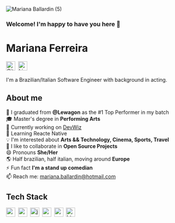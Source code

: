 ![Mariana Ballardin (5)](https://github.com/Mariballardin/Mariballardin/assets/96913788/1e3e5530-b11b-44a7-97ee-a8d64aa8b9dd)

### Welcome! I'm happy to have you here 👋
# Mariana Ferreira
<a href="https://www.github.com/https://github.com/Mariballardin" target="_blank"><img src="https://img.shields.io/badge/GitHub-100000?style=flat&logo=github&logoColor=white" alt="GitHub Badge" height="25"></a>&nbsp;
<a href="https://www.linkedin.com/in/marianaballardinferreira/" target="_blank"><img src="https://img.shields.io/badge/LinkedIn-0077B5?style=flat&logo=linkedin&logoColor=white" alt="LinkedIn Badge" height="25"></a>&nbsp;

I'm a Brazilian/Italian Software Engineer with background in acting.


## About me
🔭&nbsp;I graduated from **@Lewagon** as the #1 Top Performer in my batch 
<br/>🎓&nbsp;Master's degree in **Performing Arts**
<br/>🌱&nbsp;Currently working on [DevWiz](https://www.devwiz.me/) 
<br/>🌱&nbsp;Learning Reacte Native
<br/>💡&nbsp;I'm interested about **Arts && Technology, Cinema, Sports, Travel**
<br/>🤝&nbsp;I like to collaborate in **Open Source Projects**
<br/>😄&nbsp;Pronouns **She/Her**
<br/>🌎&nbsp;Half brazilian, half italian, moving around **Europe**
<br/>⚡&nbsp;Fun fact **I'm a stand up comedian**
<br/>📫&nbsp;Reach me: [mariana.ballardin@hotmail.com](mailto:mariana.ballardin@hotmail.com)

## Tech Stack
<img src="https://img.shields.io/badge/Ruby-05122A?style=flat&logo=ruby" alt="ruby Badge" height="25">&nbsp;
<img src="https://img.shields.io/badge/RubyOnRails-05122A?style=flat&logo=ruby-on-rails" alt="ruby Badge" height="25">&nbsp;
<img src="https://img.shields.io/badge/Javascript-05122A?style=flat&logo=javascript" alt="javascript Badge" height="25">&nbsp;
<img src="https://img.shields.io/badge/React-05122A?style=flat&logo=react" alt="react Badge" height="25">&nbsp;
<img src="https://img.shields.io/badge/Css3-05122A?style=flat&logo=css3" alt="css3 Badge" height="25">&nbsp;
<img src="https://img.shields.io/badge/Html5-05122A?style=flat&logo=html5" alt="html5 Badge" height="25">&nbsp;

